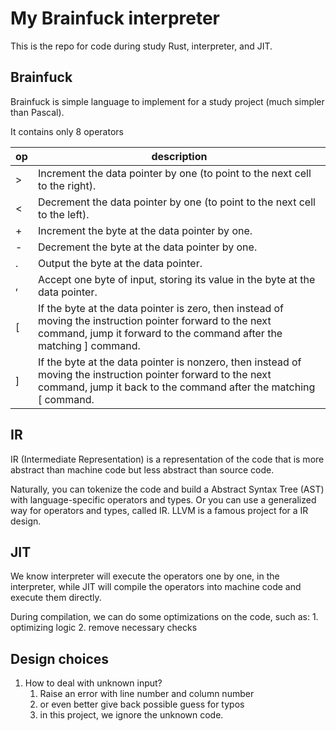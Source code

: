 # My Brainfuck interpreter

This is the repo for code during study Rust, interpreter, and JIT.

## Brainfuck

Brainfuck is simple language to implement for a study project (much simpler than Pascal).

It contains only 8 operators

|op|description|
|--|-----------|
|> |Increment the data pointer by one (to point to the next cell to the right).|
|< |Decrement the data pointer by one (to point to the next cell to the left).|
|+ |Increment the byte at the data pointer by one.|
|- |Decrement the byte at the data pointer by one.|
|. |Output the byte at the data pointer.|
|, |Accept one byte of input, storing its value in the byte at the data pointer.|
|[ |If the byte at the data pointer is zero, then instead of moving the instruction pointer forward to the next command, jump it forward to the command after the matching ] command.|
|] |If the byte at the data pointer is nonzero, then instead of moving the instruction pointer forward to the next command, jump it back to the command after the matching [ command.|

## IR

IR (Intermediate Representation) is a representation of the code that is more abstract than machine code but less abstract than source code.

Naturally, you can tokenize the code and build a Abstract Syntax Tree (AST) with language-specific operators and types. Or you can use a generalized way for operators and types, called IR. LLVM is a famous project for a IR design.

## JIT

We know interpreter will execute the operators one by one, in the interpreter, while JIT will compile the operators into machine code and execute them directly.

During compilation, we can do some optimizations on the code, such as: 1. optimizing logic 2. remove necessary checks

## Design choices

1. How to deal with unknown input?
    1. Raise an error with line number and column number
    2. or even better give back possible guess for typos
    3. in this project, we ignore the unknown code.
